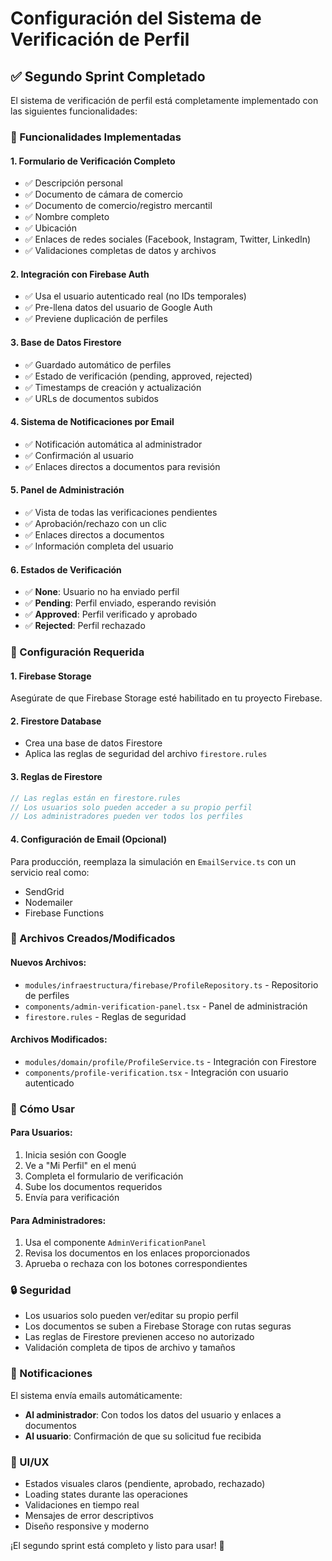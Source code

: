 # Configuración del Sistema de Verificación de Perfil

## ✅ Segundo Sprint Completado

El sistema de verificación de perfil está completamente implementado con las siguientes funcionalidades:

### 🎯 Funcionalidades Implementadas

#### 1. **Formulario de Verificación Completo**
- ✅ Descripción personal
- ✅ Documento de cámara de comercio
- ✅ Documento de comercio/registro mercantil
- ✅ Nombre completo
- ✅ Ubicación
- ✅ Enlaces de redes sociales (Facebook, Instagram, Twitter, LinkedIn)
- ✅ Validaciones completas de datos y archivos

#### 2. **Integración con Firebase Auth**
- ✅ Usa el usuario autenticado real (no IDs temporales)
- ✅ Pre-llena datos del usuario de Google Auth
- ✅ Previene duplicación de perfiles

#### 3. **Base de Datos Firestore**
- ✅ Guardado automático de perfiles
- ✅ Estado de verificación (pending, approved, rejected)
- ✅ Timestamps de creación y actualización
- ✅ URLs de documentos subidos

#### 4. **Sistema de Notificaciones por Email**
- ✅ Notificación automática al administrador
- ✅ Confirmación al usuario
- ✅ Enlaces directos a documentos para revisión

#### 5. **Panel de Administración**
- ✅ Vista de todas las verificaciones pendientes
- ✅ Aprobación/rechazo con un clic
- ✅ Enlaces directos a documentos
- ✅ Información completa del usuario

#### 6. **Estados de Verificación**
- ✅ **None**: Usuario no ha enviado perfil
- ✅ **Pending**: Perfil enviado, esperando revisión
- ✅ **Approved**: Perfil verificado y aprobado
- ✅ **Rejected**: Perfil rechazado

### 🔧 Configuración Requerida

#### 1. **Firebase Storage**
Asegúrate de que Firebase Storage esté habilitado en tu proyecto Firebase.

#### 2. **Firestore Database**
- Crea una base de datos Firestore
- Aplica las reglas de seguridad del archivo `firestore.rules`

#### 3. **Reglas de Firestore**
```javascript
// Las reglas están en firestore.rules
// Los usuarios solo pueden acceder a su propio perfil
// Los administradores pueden ver todos los perfiles
```

#### 4. **Configuración de Email (Opcional)**
Para producción, reemplaza la simulación en `EmailService.ts` con un servicio real como:
- SendGrid
- Nodemailer
- Firebase Functions

### 📁 Archivos Creados/Modificados

#### Nuevos Archivos:
- `modules/infraestructura/firebase/ProfileRepository.ts` - Repositorio de perfiles
- `components/admin-verification-panel.tsx` - Panel de administración
- `firestore.rules` - Reglas de seguridad

#### Archivos Modificados:
- `modules/domain/profile/ProfileService.ts` - Integración con Firestore
- `components/profile-verification.tsx` - Integración con usuario autenticado

### 🚀 Cómo Usar

#### Para Usuarios:
1. Inicia sesión con Google
2. Ve a "Mi Perfil" en el menú
3. Completa el formulario de verificación
4. Sube los documentos requeridos
5. Envía para verificación

#### Para Administradores:
1. Usa el componente `AdminVerificationPanel`
2. Revisa los documentos en los enlaces proporcionados
3. Aprueba o rechaza con los botones correspondientes

### 🔒 Seguridad

- Los usuarios solo pueden ver/editar su propio perfil
- Los documentos se suben a Firebase Storage con rutas seguras
- Las reglas de Firestore previenen acceso no autorizado
- Validación completa de tipos de archivo y tamaños

### 📧 Notificaciones

El sistema envía emails automáticamente:
- **Al administrador**: Con todos los datos del usuario y enlaces a documentos
- **Al usuario**: Confirmación de que su solicitud fue recibida

### 🎨 UI/UX

- Estados visuales claros (pendiente, aprobado, rechazado)
- Loading states durante las operaciones
- Validaciones en tiempo real
- Mensajes de error descriptivos
- Diseño responsive y moderno

¡El segundo sprint está completo y listo para usar! 🎉